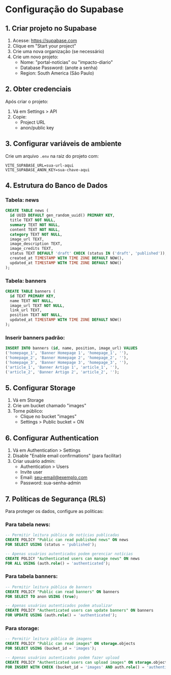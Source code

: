 # Configuração do Supabase

## 1. Criar projeto no Supabase
1. Acesse: https://supabase.com
2. Clique em "Start your project"
3. Crie uma nova organização (se necessário)
4. Crie um novo projeto:
   - Nome: "portal-noticias" ou "impacto-diario"
   - Database Password: (anote a senha)
   - Region: South America (São Paulo)

## 2. Obter credenciais
Após criar o projeto:
1. Vá em Settings > API
2. Copie:
   - Project URL
   - anon/public key

## 3. Configurar variáveis de ambiente
Crie um arquivo `.env` na raiz do projeto com:
```
VITE_SUPABASE_URL=sua-url-aqui
VITE_SUPABASE_ANON_KEY=sua-chave-aqui
```

## 4. Estrutura do Banco de Dados

### Tabela: news
```sql
CREATE TABLE news (
  id UUID DEFAULT gen_random_uuid() PRIMARY KEY,
  title TEXT NOT NULL,
  summary TEXT NOT NULL,
  content TEXT NOT NULL,
  category TEXT NOT NULL,
  image_url TEXT,
  image_description TEXT,
  image_credits TEXT,
  status TEXT DEFAULT 'draft' CHECK (status IN ('draft', 'published')),
  created_at TIMESTAMP WITH TIME ZONE DEFAULT NOW(),
  updated_at TIMESTAMP WITH TIME ZONE DEFAULT NOW()
);
```

### Tabela: banners
```sql
CREATE TABLE banners (
  id TEXT PRIMARY KEY,
  name TEXT NOT NULL,
  image_url TEXT NOT NULL,
  link_url TEXT,
  position TEXT NOT NULL,
  updated_at TIMESTAMP WITH TIME ZONE DEFAULT NOW()
);
```

### Inserir banners padrão:
```sql
INSERT INTO banners (id, name, position, image_url) VALUES
('homepage_1', 'Banner Homepage 1', 'homepage_1', ''),
('homepage_2', 'Banner Homepage 2', 'homepage_2', ''),
('homepage_3', 'Banner Homepage 3', 'homepage_3', ''),
('article_1', 'Banner Artigo 1', 'article_1', ''),
('article_2', 'Banner Artigo 2', 'article_2', '');
```

## 5. Configurar Storage
1. Vá em Storage
2. Crie um bucket chamado "images"
3. Torne público:
   - Clique no bucket "images"
   - Settings > Public bucket = ON

## 6. Configurar Authentication
1. Vá em Authentication > Settings
2. Disable "Enable email confirmations" (para facilitar)
3. Criar usuário admin:
   - Authentication > Users
   - Invite user
   - Email: seu-email@exemplo.com
   - Password: sua-senha-admin

## 7. Políticas de Segurança (RLS)
Para proteger os dados, configure as políticas:

### Para tabela news:
```sql
-- Permitir leitura pública de notícias publicadas
CREATE POLICY "Public can read published news" ON news
FOR SELECT USING (status = 'published');

-- Apenas usuários autenticados podem gerenciar notícias
CREATE POLICY "Authenticated users can manage news" ON news
FOR ALL USING (auth.role() = 'authenticated');
```

### Para tabela banners:
```sql
-- Permitir leitura pública de banners
CREATE POLICY "Public can read banners" ON banners
FOR SELECT TO anon USING (true);

-- Apenas usuários autenticados podem atualizar
CREATE POLICY "Authenticated users can update banners" ON banners
FOR UPDATE USING (auth.role() = 'authenticated');
```

### Para storage:
```sql
-- Permitir leitura pública de imagens
CREATE POLICY "Public can read images" ON storage.objects
FOR SELECT USING (bucket_id = 'images');

-- Apenas usuários autenticados podem fazer upload
CREATE POLICY "Authenticated users can upload images" ON storage.objects
FOR INSERT WITH CHECK (bucket_id = 'images' AND auth.role() = 'authenticated');
```
